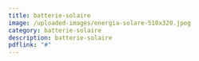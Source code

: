 ```yaml
---
title: batterie-solaire
image: /uploaded-images/energia-solare-510x320.jpeg
category: batterie-solaire
description: batterie-solaire
pdflink: "#"
---
```

